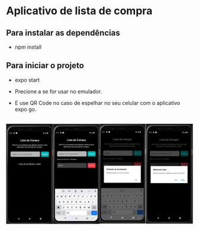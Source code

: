 # Aplicativo de lista de compra
## Para instalar as dependências
- npm install

## Para iniciar o projeto
- expo start

- Precione a se for usar no emulador.

- E use QR Code no caso de espelhar no seu celular com o aplicativo expo go.

<br/>

<img src="./public/appImage.png" alt="" >